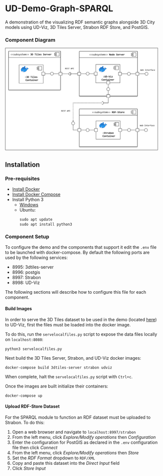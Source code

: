 # UD-Demo-Graph-SPARQL

A demonstration of the visualizing RDF semantic graphs alongside 3D City models using UD-Viz, 3D Tiles Server, Strabon RDF Store, and PostGIS.

### Component Diagram
![SPARQL POC Component Diagram](./UD-Demo_SPARQL_POC_Component_Diagram.svg)

## Installation
### Pre-requisites 

* [Install Docker](https://docs.docker.com/engine/install/)
* [Install Docker Compose](https://docs.docker.com/compose/install/)
* Install Python 3
  * [Windows](https://www.python.org/downloads/)
  * Ubuntu:
    ```
    sudo apt update
    sudo apt install python3
    ```

### Component Setup
To configure the demo and the components that support it edit the `.env` file to be launched with docker-compose. By default the following ports are used by the following services:
- 8995: 3dtiles-server
- 8996: postgis
- 8997: Strabon
- 8998: UD-Viz

The following sections will describe how to configure this file for each component. 

#### Build Images
In order to serve the 3D Tiles dataset to be used in the demo (located [here](./data/)) to UD-Viz, first the files must be loaded into the docker image.

To do this, run the `servelocalfiles.py` script to expose the data files locally on `localhost:8080`:
```
python3 servelocalfiles.py
```
Next build the 3D Tiles Server, Strabon, and UD-Viz docker images:
```
docker-compose build 3dtiles-server strabon udviz
```
When complete, halt the `servelocalfiles.py` script with `Ctrl+c`.

Once the images are built initialize their containers:
```
docker-compose up
```

#### Upload RDF-Store Dataset
For the SPARQL module to function an RDF dataset must be uploaded to Strabon. To do this:
1. Open a web browser and navigate to `localhost:8997/strabon`
2. From the left menu, click *Explore/Modify operations* then *Configuration*
3. Enter the configuration for PostGIS as declared in the `.env` configuration file then click *Connect*
4. From the left menu, click *Explore/Modify operations* then *Store*
5. Set the *RDF Format* dropdown to `RDF/XML`
6. Copy and paste this dataset into the *Direct Input* field
7. Click *Store Input*

